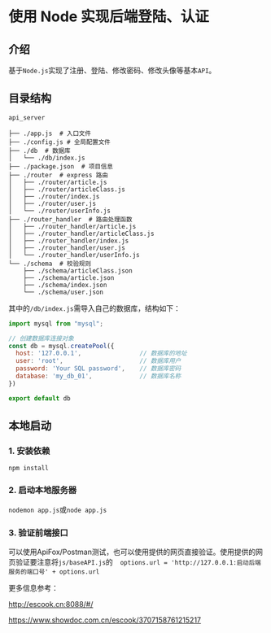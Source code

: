 # 使用 Node 实现后端登陆、认证

## 介绍

基于`Node.js`实现了注册、登陆、修改密码、修改头像等基本`API`。

## 目录结构
`api_server`
```
├── ./app.js  # 入口文件
├── ./config.js # 全局配置文件
├── ./db  # 数据库
│   └── ./db/index.js				      
├── ./package.json  # 项目信息
├── ./router  # express 路由
│   ├── ./router/article.js				   
│   ├── ./router/articleClass.js		   
│   ├── ./router/index.js				   
│   ├── ./router/user.js				   
│   └── ./router/userInfo.js               
├── ./router_handler  # 路由处理函数
│   ├── ./router_handler/article.js		   
│   ├── ./router_handler/articleClass.js   
│   ├── ./router_handler/index.js		   
│   ├── ./router_handler/user.js		   
│   └── ./router_handler/userInfo.js	   
└── ./schema  # 校验规则     
    ├── ./schema/articleClass.json         
    ├── ./schema/article.json              
    ├── ./schema/index.json                
    └── ./schema/user.json                 
```



其中的`/db/index.js`需导入自己的数据库，结构如下：

```js
import mysql from "mysql";

// 创建数据库连接对象
const db = mysql.createPool({
  host: '127.0.0.1',              	// 数据库的地址
  user: 'root',               	 	// 数据库用户
  password: 'Your SQL password', 	// 数据库密码
  database: 'my_db_01',          	// 数据库名称
})

export default db
```

## 本地启动

### 1. 安装依赖

`npm install`

### 2. 启动本地服务器

`nodemon app.js`或`node app.js`

### 3. 验证前端接口

可以使用ApiFox/Postman测试，也可以使用提供的网页直接验证。使用提供的网页验证要注意将`js/baseAPI.js`的`  options.url = 'http://127.0.0.1:启动后端服务的端口号' + options.url`



更多信息参考：

http://escook.cn:8088/#/

https://www.showdoc.com.cn/escook/3707158761215217
